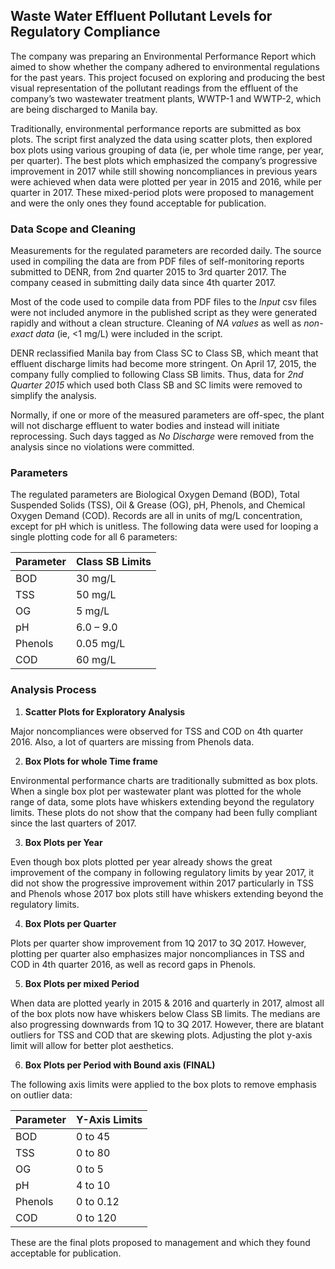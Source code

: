 ## Waste Water Effluent Pollutant Levels for Regulatory Compliance

The company was preparing an Environmental Performance Report which aimed to show whether the company adhered to environmental regulations for the past years. This project focused on exploring and producing the best visual representation of the pollutant readings from the effluent of the company’s two wastewater treatment plants, WWTP-1 and WWTP-2, which are being discharged to Manila bay. 

Traditionally, environmental performance reports are submitted as box plots. The script first analyzed the data using scatter plots, then explored box plots using various grouping of data (ie, per whole time range, per year, per quarter). The best plots which emphasized the company’s progressive improvement in 2017 while still showing noncompliances in previous years were achieved when data were plotted per year in 2015 and 2016, while per quarter in 2017. These mixed-period plots were proposed to management and were the only ones they found acceptable for publication.

### Data Scope and Cleaning

Measurements for the regulated parameters are recorded daily. The source used in compiling the data are from PDF files of self-monitoring reports submitted to DENR, from 2nd quarter 2015 to 3rd quarter 2017. The company ceased in submitting daily data since 4th quarter 2017.

Most of the code used to compile data from PDF files to the *Input* csv files were not included anymore in the published script as they were generated rapidly and without a clean structure. Cleaning of *NA values* as well as *non-exact data* (ie, <1 mg/L) were included in the script.

DENR reclassified Manila bay from Class SC to Class SB, which meant that effluent discharge limits had become more stringent. On April 17, 2015, the company fully complied to following Class SB limits. Thus, data for *2nd Quarter 2015* which used both Class SB and SC limits were removed to simplify the analysis.

Normally, if one or more of the measured parameters are off-spec, the plant will not discharge effluent to water bodies and instead will initiate reprocessing. Such days tagged as *No Discharge* were removed from the analysis since no violations were committed.

### Parameters

The regulated parameters are Biological Oxygen Demand (BOD), Total Suspended Solids (TSS), Oil & Grease (OG), pH, Phenols, and Chemical Oxygen Demand (COD). Records are all in units of mg/L concentration, except for pH which is unitless. The following data were used for looping a single plotting code for all 6 parameters:

Parameter | Class SB Limits
-------------- | ----------------------
BOD            | 30 mg/L
TSS              |50 mg/L
OG              |5 mg/L
pH               | 6.0 – 9.0
Phenols      | 0.05 mg/L
COD            | 60 mg/L

### Analysis Process

1. **Scatter Plots for Exploratory Analysis**

Major noncompliances were observed for TSS and COD on 4th quarter 2016. Also, a lot of quarters are missing from Phenols data.

2. **Box Plots for whole Time frame**

Environmental performance charts are traditionally submitted as box plots. When a single box plot per wastewater plant was plotted for the whole range of data, some plots have whiskers extending beyond the regulatory limits. These plots do not show that the company had been fully compliant since the last quarters of 2017.

3. **Box Plots per Year**

Even though box plots plotted per year already shows the great improvement of the company in following regulatory limits by year 2017, it did not show the progressive improvement within 2017 particularly in TSS and Phenols whose 2017 box plots still have whiskers extending beyond the regulatory limits.

4. **Box Plots per Quarter**

Plots per quarter show improvement from 1Q 2017 to 3Q 2017. However, plotting per quarter also emphasizes major noncompliances in TSS and COD in 4th quarter 2016, as well as record gaps in Phenols.

5. **Box Plots per mixed Period**

When data are plotted yearly in 2015 & 2016 and quarterly in 2017, almost all of the box plots now have whiskers below Class SB limits. The medians are also progressing downwards from 1Q to 3Q 2017. However, there are blatant outliers for TSS and COD that are skewing plots. Adjusting the plot y-axis limit will allow for better plot aesthetics.


6. **Box Plots per Period with Bound axis (FINAL)**

The following axis limits were applied to the box plots to remove emphasis on outlier data:

Parameter | Y-Axis Limits
-------------- | ----------------------
BOD            | 0 to 45
TSS              |0 to 80
OG              |0 to 5
pH               | 4 to 10
Phenols      | 0 to 0.12
COD            | 0 to 120

These are the final plots proposed to management and which they found acceptable for publication.

